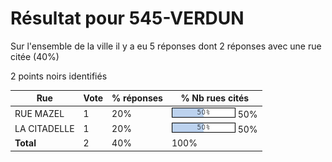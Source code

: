 # Résultat pour 545-VERDUN

Sur l'ensemble de la ville il y a eu 5 réponses dont 2 réponses avec une rue citée (40%)

2 points noirs identifiés

| Rue | Vote | % réponses | % Nb rues cités|
|-----|------|------------|----------------|
| RUE MAZEL | 1 | 20% | <img src="../../img/bar_50.gif" />&nbsp;50%|
| LA CITADELLE | 1 | 20% | <img src="../../img/bar_50.gif" />&nbsp;50%|
| **Total** | 2 | 40% | 100%|
